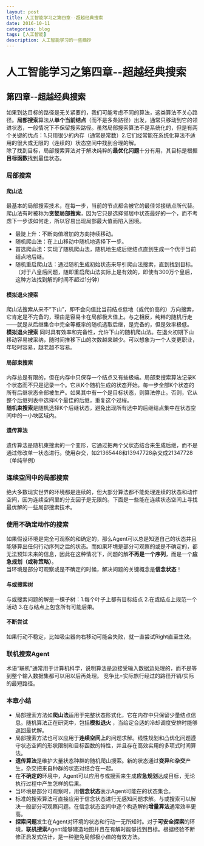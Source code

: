 ```yaml
---
layout: post
title: 人工智能学习之第四章--超越经典搜索
date: 2016-10-11
categories: blog
tags: [人工智能]
description: 人工智能学习的一些摘抄
---
```


# 人工智能学习之第四章--超越经典搜索  

## 第四章--超越经典搜索  
如果到达目标的路径是无关紧要的，我们可能考虑不同的算法，这类算法不关心路径。**局部搜索**算法从**单个当前结点**（而不是多条路径）出发，通常只移动到它的领进状态，一般情况下不保留搜索路径。虽然局部搜索算法不是系统化的，但是有两个关键的优点：1.只用很少的内存（通常是常数）2.它们经常能在系统化算法不适用的很大或无限的（连续的）状态空间中找到合理的解。  
除了找到目标，局部搜索算法对于解决纯粹的**最优化问题**十分有用，其目标是根据**目标函数**找到最佳状态。  

### 局部搜索  
#### 爬山法  
最基本的局部搜索技术，在每一步，当前的节点都会被它的最佳邻接结点所代替。  
爬山法有时被称为**贪婪局部搜索**，因为它只是选择邻居中状态最好的一个，而不考虑下一步该如何走，所以容易出现局部最大值而陷入困境。  
  - 最陡上升：不断向值增加的方向持续移动。    
  - 随机爬山法：在上山移动中随机地选择下一步。    
  - 首选爬山法：实现了随机爬山法，随机地生成后继结点直到生成一个优于当前结点地后继。   
  - 随机重启爬山法：通过随机生成初始状态来导引爬山法搜索，直到找到目标。（对于八皇后问题，随即重启爬山法实际上是有效的，即使有300万个皇后，这种方法找到解的时间不超过1分钟）  

#### 模拟退火搜索  
爬山法搜索从来不“下山”，即不会向值比当前结点低地（或代价高的）方向搜索，它肯定是不完备的，理由是容易卡在局部极大值上。与之相反，纯粹的随机行走——就是从后继集合中完全等概率的随机选取后继，是完备的，但是效率极低。   
**模拟退火搜索**  同时具有效率和完备性，允许下山的随机爬山法。在退火初期下山移动容易被采纳，随时间推移下山的次数越来越少。可以想象为一个人变更职业，年轻时容易，越老越不容易。    

#### 局部束搜索   
内存总是有限的，但在内存中只保存一个结点又有些极端。局部束搜索算法记录K个状态而不只是记录一个。它从K个随机生成的状态开始。每一步全部K个状态的所有后继状态全部被生产。如果其中有一个是目标状态，则算法停止。否则，它从整个后继列表中选择K个最佳的后继，重复这个过程。  
**随机束搜索**是随机选择K个后继状态，避免出现所有选中的后继结点集中在状态空间中的一小块区域内。  

#### 遗传算法  
遗传算法是随机束搜索的一个变形，它通过把两个父状态结合来生成后继，而不是通过修改单一状态进行。使用杂交，如21365448和13947728杂交成21347728（单纯举例）  

### 连续空间中的局部搜索  
绝大多数现实世界的环境都是连续的，但大部分算法都不能处理连续的状态和动作空间，因为连续空间里的分支因子是无限的。下面是一些能在连续状态空间上寻找最优解的一些局部搜索技术。  

### 使用不确定动作的搜索  
如果假设环境是完全可观察的和确定的，那么Agent可以总是知道自己的状态并且能够算出任何行动序列之后的状态。而如果环境是部分可观察的或是不确定的，都无法预知未来的信息，因此在这种情况下，问题的解**不再是一个序列**，而是一个**应急规划（或称策略）**。  
当环境是部分可观察或是不确定的时候，解决问题的关键概念是**信念状态**！  
#### 与或搜索树  
与或搜索问题的解是一棵子树：1.每个叶子上都有目标结点 2.在或结点上规范一个活动 3.在与结点上包含所有可能后果。  
#### 不断尝试  
如果行动不稳定，比如吸尘器向右移动可能会失败，就一直尝试Right直至生效。  

### 联机搜索Agent  
术语“联机”通常用于计算机科学，说明算法是边接受输入数据边处理的，而不是等到整个输入数据集都可以用以后再处理。 
竞争比=实际旅行经过的路径开销/实际的最短路径。   

### 本章小结  
  - 局部搜索方法如**爬山法**适用于完整状态形式化，它在内存中只保留少量结点信息。随机算法正在研究中，包括**模拟退火**   ，当给定合适的冷却调度安排时能够返回最优解。  
  - 局部搜索方法也可以应用于**连续空间上**的问题求解。线性规划和凸优化问题遵守状态空间的形状限制和目标函数的特性，并且存在高效实用的多项式时间算法。   
  - **遗传算法**是维护大量状态种群的随机爬山搜索。新的状态通过**变异**和**杂交**产生，杂交把来自种群的状态对结合在一起。     
  - 在**不确定的**环境中，Agent可以应用与或搜索来生成**应急规划**达成目标，无论执行过程中产生怎样的后果。   
  - 当环境是部分可观察时，用**信念状态**表示Agent可能在的状态集合。     
  - 标准的搜索算法可直接应用于信念状态进行无感知问题求解。与或搜索可以解决一般部分可观察问题。在信念状态空间中逐个构造解的**增量算法**通常效率更高。     
  - **探索问题**发生在Agent对环境的状态和行动一无所知时。对于**可安全探索**的环境，**联机搜索**Agent能够建造地图并且在有解时能够找到目标。根据经验不断修正启发式估计，是一种避免局部极小值的有效方法。    